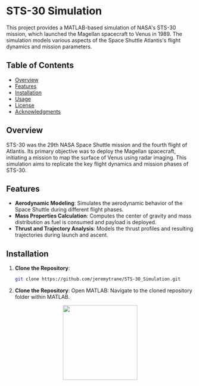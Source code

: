 # STS-30 Simulation

This project provides a MATLAB-based simulation of NASA's STS-30 mission, which launched the Magellan spacecraft to Venus in 1989. The simulation models various aspects of the Space Shuttle Atlantis's flight dynamics and mission parameters.

## Table of Contents

- [Overview](#overview)
- [Features](#features)
- [Installation](#installation)
- [Usage](#usage)
- [License](#license)
- [Acknowledgments](#acknowledgments)

## Overview

STS-30 was the 29th NASA Space Shuttle mission and the fourth flight of Atlantis. Its primary objective was to deploy the Magellan spacecraft, initiating a mission to map the surface of Venus using radar imaging. This simulation aims to replicate the key flight dynamics and mission phases of STS-30.

## Features

- **Aerodynamic Modeling**: Simulates the aerodynamic behavior of the Space Shuttle during different flight phases.
- **Mass Properties Calculation**: Computes the center of gravity and mass distribution as fuel is consumed and payload is deployed.
- **Thrust and Trajectory Analysis**: Models the thrust profiles and resulting trajectories during launch and ascent.

## Installation

1. **Clone the Repository**:
   ```bash
   git clone https://github.com/jeremytrane/STS-30_Simulation.git

2. **Clone the Repository**:
   Open MATLAB: Navigate to the cloned repository folder within MATLAB.

<div align="center">
  <img height="200" src="output/STS-30 Atlantis flight.gif" />
</div>
